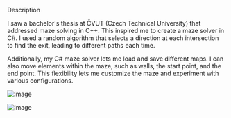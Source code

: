Description

I saw a bachelor's thesis at ČVUT (Czech Technical University) that addressed maze solving in C++. This inspired me to create a maze solver in C#. I used a random algorithm that selects a direction at each intersection to find the exit, leading to different paths each time.

Additionally, my C# maze solver lets me load and save different maps. I can also move elements within the maze, such as walls, the start point, and the end point. This flexibility lets me customize the maze and experiment with various configurations.

![image](https://github.com/oluusis/Maze-solver/assets/90570377/93604f76-297a-471b-bafd-3ac865f7d9c3)


![image](https://github.com/oluusis/Maze-solver/assets/90570377/dd3848ef-3dcd-444e-9096-f43e362a9741)
